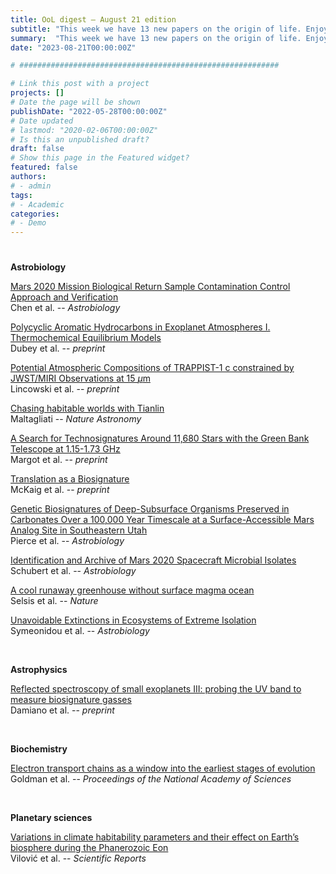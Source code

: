 ```yaml
---
title: OoL digest — August 21 edition
subtitle: "This week we have 13 new papers on the origin of life. Enjoy!"
summary:  "This week we have 13 new papers on the origin of life. Enjoy!"
date: "2023-08-21T00:00:00Z"

# ##########################################################

# Link this post with a project
projects: []
# Date the page will be shown
publishDate: "2022-05-28T00:00:00Z"
# Date updated
# lastmod: "2020-02-06T00:00:00Z"
# Is this an unpublished draft?
draft: false
# Show this page in the Featured widget?
featured: false
authors:
# - admin
tags:
# - Academic
categories:
# - Demo
---
```


# ##########################################################

**Astrobiology**

[Mars 2020 Mission Biological Return Sample Contamination Control Approach and Verification](https://doi.org/10.1089/ast.2022.0048) <br> Chen et al. -- *Astrobiology*

[Polycyclic Aromatic Hydrocarbons in Exoplanet Atmospheres I. Thermochemical Equilibrium Models](https://doi.org/10.48550/arXiv.2308.05946) <br> Dubey et al. -- *preprint*

[Potential Atmospheric Compositions of TRAPPIST-1 c constrained by JWST/MIRI Observations at 15 $\mu$m](https://doi.org/10.48550/arXiv.2308.05899) <br> Lincowski et al. -- *preprint*

[Chasing habitable worlds with Tianlin](https://doi.org/10.1038/s41550-023-02062-1) <br> Maltagliati -- *Nature Astronomy*

[A Search for Technosignatures Around 11,680 Stars with the Green Bank Telescope at 1.15-1.73 GHz](https://doi.org/10.48550/arXiv.2308.02712) <br> Margot et al. -- *preprint*

[Translation as a Biosignature](https://doi.org/10.1101/2023.08.10.552839) <br> McKaig et al. -- *preprint*

[Genetic Biosignatures of Deep-Subsurface Organisms Preserved in Carbonates Over a 100,000 Year Timescale at a Surface-Accessible Mars Analog Site in Southeastern Utah](https://doi.org/10.1089/ast.2022.0139) <br> Pierce et al. -- *Astrobiology*

[Identification and Archive of Mars 2020 Spacecraft Microbial Isolates](https://doi.org/10.1089/ast.2022.0052) <br> Schubert et al. -- *Astrobiology*

[A cool runaway greenhouse without surface magma ocean](https://doi.org/10.1038/s41586-023-06258-3) <br> Selsis et al. -- *Nature*

[Unavoidable Extinctions in Ecosystems of Extreme Isolation](https://doi.org/10.1089/ast.2022.0116) <br> Symeonidou et al. -- *Astrobiology*

<br>

**Astrophysics**

[Reflected spectroscopy of small exoplanets III: probing the UV band to measure biosignature gasses](https://doi.org/10.48550/arXiv.2308.08490) <br> Damiano et al. -- *preprint*

<br>

**Biochemistry**

[Electron transport chains as a window into the earliest stages of evolution](https://doi.org/10.1073/pnas.2210924120) <br> Goldman et al. -- *Proceedings of the National Academy of Sciences*

<br>

**Planetary sciences**

[Variations in climate habitability parameters and their effect on Earth’s biosphere during the Phanerozoic Eon](https://doi.org/10.1038/s41598-023-39716-z) <br> Vilović et al. -- *Scientific Reports*

<br>


